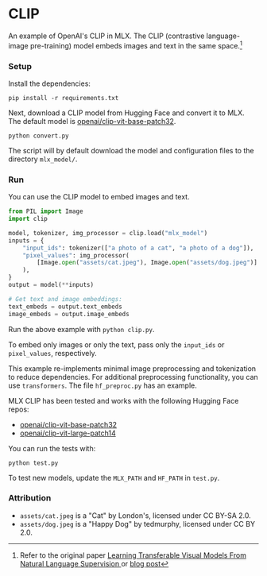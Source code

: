 # CLIP

An example of OpenAI's CLIP in MLX. The CLIP (contrastive language-image
pre-training) model embeds images and text in the same space.[^1]

### Setup

Install the dependencies:

```shell
pip install -r requirements.txt
```

Next, download a CLIP model from Hugging Face and convert it to MLX. The
default model is
[openai/clip-vit-base-patch32](https://huggingface.co/openai/clip-vit-base-patch32).

```
python convert.py
```

The script will by default download the model and configuration files to the
directory ``mlx_model/``.

### Run

You can use the CLIP model to embed images and text. 

```python
from PIL import Image
import clip

model, tokenizer, img_processor = clip.load("mlx_model")
inputs = {
    "input_ids": tokenizer(["a photo of a cat", "a photo of a dog"]),
    "pixel_values": img_processor(
        [Image.open("assets/cat.jpeg"), Image.open("assets/dog.jpeg")]
    ),
}
output = model(**inputs)

# Get text and image embeddings:
text_embeds = output.text_embeds
image_embeds = output.image_embeds
```

Run the above example with `python clip.py`.

To embed only images or only the text, pass only the ``input_ids`` or
``pixel_values``, respectively.

This example re-implements minimal image preprocessing and tokenization to reduce
dependencies. For additional preprocessing functionality, you can use
``transformers``. The file `hf_preproc.py` has an example.

MLX CLIP has been tested and works with the following Hugging Face repos:

- [openai/clip-vit-base-patch32](https://huggingface.co/openai/clip-vit-base-patch32)
- [openai/clip-vit-large-patch14](https://huggingface.co/openai/clip-vit-large-patch14)

You can run the tests with:

```shell
python test.py
```

To test new models, update the `MLX_PATH` and `HF_PATH` in `test.py`.

### Attribution

- `assets/cat.jpeg` is a "Cat" by London's, licensed under CC BY-SA 2.0.
- `assets/dog.jpeg` is a "Happy Dog" by tedmurphy, licensed under CC BY 2.0.

[^1]: Refer to the original paper [Learning Transferable Visual Models From
  Natural Language Supervision ](https://arxiv.org/abs/2103.00020) or [blog
  post](https://openai.com/research/clip)
